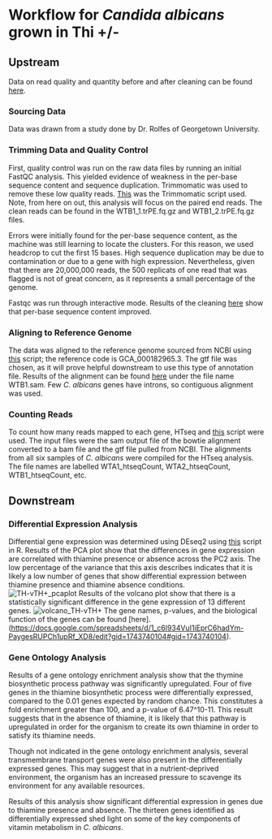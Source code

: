 # Workflow for _Candida albicans_ grown in Thi +/- 

## Upstream

Data on read quality and quantity before and after cleaning can be found [here](https://docs.google.com/spreadsheets/d/1AOa-XaTzR_PKMIRQDmu8oDTmawXXnkIwEjKOQkNC7Vs/edit?gid=0#gid=0).

### Sourcing Data

Data was drawn from a study done by Dr. Rolfes of Georgetown University. 

### Trimming Data and Quality Control

First, quality control was run on the raw data files by running an initial FastQC analysis. This yielded evidence of weakness in the per-base sequence content and sequence duplication. Trimmomatic was used to remove these low quality reads. [This](https://github.com/dpb85/RNAseq-Project/blob/main/albicans.SBATCH) was the Trimmomatic script used. Note, from here on out, this analysis will focus on the paired end reads. The clean reads can be found in the WTB1_1.trPE.fq.gz and WTB1_2.trPE.fq.gz files.

Errors were initially found for the per-base sequence content, as the machine was still learning to locate the clusters. For this reason, we used headcrop to cut the first 15 bases. High sequence duplication may be due to contamination or due to a gene with high expression. Nevertheless, given that there are 20,000,000 reads, the 500 replicats of one read that was flagged is not of great concern, as it represents a small percentage of the genome.

Fastqc was run through interactive mode. Results of the cleaning [here](https://docs.google.com/spreadsheets/d/1AOa-XaTzR_PKMIRQDmu8oDTmawXXnkIwEjKOQkNC7Vs/edit?gid=0#gid=0) show that per-base sequence content improved.

### Aligning to Reference Genome

The data was aligned to the reference genome sourced from NCBI using [this](https://github.com/dpb85/RNAseq-Project/blob/main/alb_bowtie.SBATCH) script; the reference code is GCA_000182965.3. The gtf file was chosen, as it will prove helpful downstream to use this type of annotation file. Results of the alignment can be found [here](https://docs.google.com/spreadsheets/d/1fa-FXVMlCXOZkbHSx_mMg0OXLMy9BeBJg8uWrEMpKGo/edit?gid=0#gid=0) under the file name WTB1.sam. Few _C. albicans_ genes have introns, so contiguous alignment was used.

### Counting Reads

To count how many reads mapped to each gene, HTseq and [this](https://github.com/dpb85/RNAseq-Project/blob/main/htseq.SBATCH) script were used. The input files were the sam output file of the bowtie alignment converted to a bam file and the gtf file pulled from NCBI. The alignments from all six samples of _C. albicans_ were compiled for the HTseq analysis. The file names are labelled WTA1_htseqCount, WTA2_htseqCount, WTB1_htseqCount, etc.

## Downstream

### Differential Expression Analysis

Differential gene expression was determined using DEseq2 using [this](https://github.com/dpb85/RNAseq-Project/blob/main/calb_DESeq_script_FINAL.R) script in R. 
Results of the PCA plot show that the differences in gene expression are correlated with thiamine presence or absence across the PC2 axis. The low percentage of the variance that this axis describes indicates that it is likely a low number of genes that show differential expression between thiamine presence and thiamine absence conditions.  
![TH-vTH+_pcaplot](https://github.com/user-attachments/assets/7661b367-b973-4d73-8bc1-b9a34910fc15)
Results of the volcano plot show that there is a statistically significant difference in the gene expression of 13 different genes.
![volcano_TH-vTH+](https://github.com/user-attachments/assets/2a083807-e879-4c09-955b-54efb5f45207)
The gene names, p-values, and the biological function of the genes can be found [here].(https://docs.google.com/spreadsheets/d/1_c6l934VuI1iEprC6hadYm-PaygesRUPCh1upRf_XD8/edit?gid=1743740104#gid=1743740104).

### Gene Ontology Analysis

Results of a gene ontology enrichment analysis show that the thymine biosynthetic process pathway was significantly upregulated. Four of five genes in the thiamine biosynthetic process were differentially expressed, compared to the 0.01 genes expected by random chance. This constitutes a fold enrichment greater than 100, and a p-value of 6.47^10-11. This result suggests that in the absence of thiamine, it is likely that this pathway is upregulated in order for the organism to create its own thiamine in order to satisfy its thiamine needs.

Though not indicated in the gene ontology enrichment analysis, several transmembrane transport genes were also present in the differentially expressed genes. This may suggest that in a nutrient-deprived environment, the organism has an increased pressure to scavenge its environment for any available resources.

Results of this analysis show significant differential expression in genes due to thiamine presence and absence. The thirteen genes identified as differentially expressed shed light on some of the key components of vitamin metabolism in _C. albicans_.
